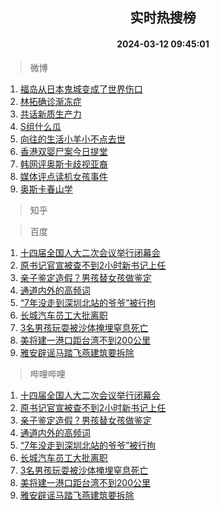 <div align="center"><h2>实时热搜榜</h2><h4>2024-03-12 09:45:01</h4></div>

> 微博  

1. [福岛从日本鬼城变成了世界伤口](https://s.weibo.com/weibo?q=%23%E7%A6%8F%E5%B2%9B%E4%BB%8E%E6%97%A5%E6%9C%AC%E9%AC%BC%E5%9F%8E%E5%8F%98%E6%88%90%E4%BA%86%E4%B8%96%E7%95%8C%E4%BC%A4%E5%8F%A3%23&t=31&band_rank=1&Refer=top)<br />
2. [林拓确诊渐冻症](https://s.weibo.com/weibo?q=%E6%9E%97%E6%8B%93%E7%A1%AE%E8%AF%8A%E6%B8%90%E5%86%BB%E7%97%87&t=31&band_rank=2&Refer=top)<br />
3. [共话新质生产力](https://s.weibo.com/weibo?q=%23%E5%85%B1%E8%AF%9D%E6%96%B0%E8%B4%A8%E7%94%9F%E4%BA%A7%E5%8A%9B%23&t=31&band_rank=3&Refer=top)<br />
4. [S组什么瓜](https://s.weibo.com/weibo?q=S%E7%BB%84%E4%BB%80%E4%B9%88%E7%93%9C&t=31&band_rank=4&Refer=top)<br />
5. [向往的生活小羊小不点去世](https://s.weibo.com/weibo?q=%23%E5%90%91%E5%BE%80%E7%9A%84%E7%94%9F%E6%B4%BB%E5%B0%8F%E7%BE%8A%E5%B0%8F%E4%B8%8D%E7%82%B9%E5%8E%BB%E4%B8%96%23&t=31&band_rank=5&Refer=top)<br />
6. [香港双婴尸案今日提堂](https://s.weibo.com/weibo?q=%23%E9%A6%99%E6%B8%AF%E5%8F%8C%E5%A9%B4%E5%B0%B8%E6%A1%88%E4%BB%8A%E6%97%A5%E6%8F%90%E5%A0%82%23&t=31&band_rank=6&Refer=top)<br />
7. [韩网评奥斯卡歧视亚裔](https://s.weibo.com/weibo?q=%23%E9%9F%A9%E7%BD%91%E8%AF%84%E5%A5%A5%E6%96%AF%E5%8D%A1%E6%AD%A7%E8%A7%86%E4%BA%9A%E8%A3%94%23&t=31&band_rank=7&Refer=top)<br />
8. [媒体评点读机女孩事件](https://s.weibo.com/weibo?q=%23%E5%AA%92%E4%BD%93%E8%AF%84%E7%82%B9%E8%AF%BB%E6%9C%BA%E5%A5%B3%E5%AD%A9%E4%BA%8B%E4%BB%B6%23&t=31&band_rank=8&Refer=top)<br />
9. [奥斯卡春山学](https://s.weibo.com/weibo?q=%E5%A5%A5%E6%96%AF%E5%8D%A1%E6%98%A5%E5%B1%B1%E5%AD%A6&t=31&band_rank=9&Refer=top)<br />

> 知乎  


> 百度  

1. [十四届全国人大二次会议举行闭幕会](https://www.baidu.com/s?wd=%E5%8D%81%E5%9B%9B%E5%B1%8A%E5%85%A8%E5%9B%BD%E4%BA%BA%E5%A4%A7%E4%BA%8C%E6%AC%A1%E4%BC%9A%E8%AE%AE%E4%B8%BE%E8%A1%8C%E9%97%AD%E5%B9%95%E4%BC%9A&sa=fyb_news&rsv_dl=fyb_news)<br />
2. [原书记官宣被查不到2小时新书记上任](https://www.baidu.com/s?wd=%E5%8E%9F%E4%B9%A6%E8%AE%B0%E5%AE%98%E5%AE%A3%E8%A2%AB%E6%9F%A5%E4%B8%8D%E5%88%B02%E5%B0%8F%E6%97%B6%E6%96%B0%E4%B9%A6%E8%AE%B0%E4%B8%8A%E4%BB%BB&sa=fyb_news&rsv_dl=fyb_news)<br />
3. [亲子鉴定造假？男孩替女孩做鉴定](https://www.baidu.com/s?wd=%E4%BA%B2%E5%AD%90%E9%89%B4%E5%AE%9A%E9%80%A0%E5%81%87%EF%BC%9F%E7%94%B7%E5%AD%A9%E6%9B%BF%E5%A5%B3%E5%AD%A9%E5%81%9A%E9%89%B4%E5%AE%9A&sa=fyb_news&rsv_dl=fyb_news)<br />
4. [通道内外的高频词](https://www.baidu.com/s?wd=%E9%80%9A%E9%81%93%E5%86%85%E5%A4%96%E7%9A%84%E9%AB%98%E9%A2%91%E8%AF%8D&sa=fyb_news&rsv_dl=fyb_news)<br />
5. [“7年没走到深圳北站的爷爷”被行拘](https://www.baidu.com/s?wd=%E2%80%9C7%E5%B9%B4%E6%B2%A1%E8%B5%B0%E5%88%B0%E6%B7%B1%E5%9C%B3%E5%8C%97%E7%AB%99%E7%9A%84%E7%88%B7%E7%88%B7%E2%80%9D%E8%A2%AB%E8%A1%8C%E6%8B%98&sa=fyb_news&rsv_dl=fyb_news)<br />
6. [长城汽车员工大批离职](https://www.baidu.com/s?wd=%E9%95%BF%E5%9F%8E%E6%B1%BD%E8%BD%A6%E5%91%98%E5%B7%A5%E5%A4%A7%E6%89%B9%E7%A6%BB%E8%81%8C&sa=fyb_news&rsv_dl=fyb_news)<br />
7. [3名男孩玩耍被沙体掩埋窒息死亡](https://www.baidu.com/s?wd=3%E5%90%8D%E7%94%B7%E5%AD%A9%E7%8E%A9%E8%80%8D%E8%A2%AB%E6%B2%99%E4%BD%93%E6%8E%A9%E5%9F%8B%E7%AA%92%E6%81%AF%E6%AD%BB%E4%BA%A1&sa=fyb_news&rsv_dl=fyb_news)<br />
8. [美将建一港口距台湾不到200公里](https://www.baidu.com/s?wd=%E7%BE%8E%E5%B0%86%E5%BB%BA%E4%B8%80%E6%B8%AF%E5%8F%A3%E8%B7%9D%E5%8F%B0%E6%B9%BE%E4%B8%8D%E5%88%B0200%E5%85%AC%E9%87%8C&sa=fyb_news&rsv_dl=fyb_news)<br />
9. [雅安辟谣马踏飞燕建筑要拆除](https://www.baidu.com/s?wd=%E9%9B%85%E5%AE%89%E8%BE%9F%E8%B0%A3%E9%A9%AC%E8%B8%8F%E9%A3%9E%E7%87%95%E5%BB%BA%E7%AD%91%E8%A6%81%E6%8B%86%E9%99%A4&sa=fyb_news&rsv_dl=fyb_news)<br />

> 哔哩哔哩  

1. [十四届全国人大二次会议举行闭幕会](https://www.baidu.com/s?wd=%E5%8D%81%E5%9B%9B%E5%B1%8A%E5%85%A8%E5%9B%BD%E4%BA%BA%E5%A4%A7%E4%BA%8C%E6%AC%A1%E4%BC%9A%E8%AE%AE%E4%B8%BE%E8%A1%8C%E9%97%AD%E5%B9%95%E4%BC%9A&sa=fyb_news&rsv_dl=fyb_news)<br />
2. [原书记官宣被查不到2小时新书记上任](https://www.baidu.com/s?wd=%E5%8E%9F%E4%B9%A6%E8%AE%B0%E5%AE%98%E5%AE%A3%E8%A2%AB%E6%9F%A5%E4%B8%8D%E5%88%B02%E5%B0%8F%E6%97%B6%E6%96%B0%E4%B9%A6%E8%AE%B0%E4%B8%8A%E4%BB%BB&sa=fyb_news&rsv_dl=fyb_news)<br />
3. [亲子鉴定造假？男孩替女孩做鉴定](https://www.baidu.com/s?wd=%E4%BA%B2%E5%AD%90%E9%89%B4%E5%AE%9A%E9%80%A0%E5%81%87%EF%BC%9F%E7%94%B7%E5%AD%A9%E6%9B%BF%E5%A5%B3%E5%AD%A9%E5%81%9A%E9%89%B4%E5%AE%9A&sa=fyb_news&rsv_dl=fyb_news)<br />
4. [通道内外的高频词](https://www.baidu.com/s?wd=%E9%80%9A%E9%81%93%E5%86%85%E5%A4%96%E7%9A%84%E9%AB%98%E9%A2%91%E8%AF%8D&sa=fyb_news&rsv_dl=fyb_news)<br />
5. [“7年没走到深圳北站的爷爷”被行拘](https://www.baidu.com/s?wd=%E2%80%9C7%E5%B9%B4%E6%B2%A1%E8%B5%B0%E5%88%B0%E6%B7%B1%E5%9C%B3%E5%8C%97%E7%AB%99%E7%9A%84%E7%88%B7%E7%88%B7%E2%80%9D%E8%A2%AB%E8%A1%8C%E6%8B%98&sa=fyb_news&rsv_dl=fyb_news)<br />
6. [长城汽车员工大批离职](https://www.baidu.com/s?wd=%E9%95%BF%E5%9F%8E%E6%B1%BD%E8%BD%A6%E5%91%98%E5%B7%A5%E5%A4%A7%E6%89%B9%E7%A6%BB%E8%81%8C&sa=fyb_news&rsv_dl=fyb_news)<br />
7. [3名男孩玩耍被沙体掩埋窒息死亡](https://www.baidu.com/s?wd=3%E5%90%8D%E7%94%B7%E5%AD%A9%E7%8E%A9%E8%80%8D%E8%A2%AB%E6%B2%99%E4%BD%93%E6%8E%A9%E5%9F%8B%E7%AA%92%E6%81%AF%E6%AD%BB%E4%BA%A1&sa=fyb_news&rsv_dl=fyb_news)<br />
8. [美将建一港口距台湾不到200公里](https://www.baidu.com/s?wd=%E7%BE%8E%E5%B0%86%E5%BB%BA%E4%B8%80%E6%B8%AF%E5%8F%A3%E8%B7%9D%E5%8F%B0%E6%B9%BE%E4%B8%8D%E5%88%B0200%E5%85%AC%E9%87%8C&sa=fyb_news&rsv_dl=fyb_news)<br />
9. [雅安辟谣马踏飞燕建筑要拆除](https://www.baidu.com/s?wd=%E9%9B%85%E5%AE%89%E8%BE%9F%E8%B0%A3%E9%A9%AC%E8%B8%8F%E9%A3%9E%E7%87%95%E5%BB%BA%E7%AD%91%E8%A6%81%E6%8B%86%E9%99%A4&sa=fyb_news&rsv_dl=fyb_news)<br />
